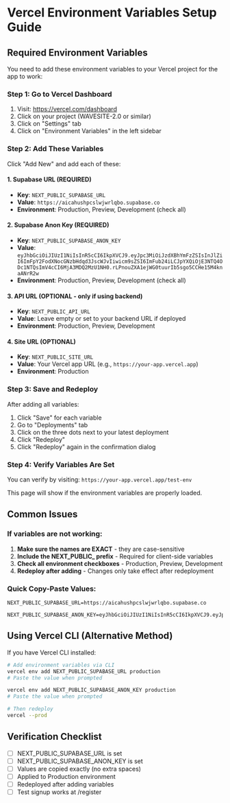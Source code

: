# Vercel Environment Variables Setup Guide

## Required Environment Variables

You need to add these environment variables to your Vercel project for the app to work:

### Step 1: Go to Vercel Dashboard
1. Visit: https://vercel.com/dashboard
2. Click on your project (WAVESITE-2.0 or similar)
3. Click on "Settings" tab
4. Click on "Environment Variables" in the left sidebar

### Step 2: Add These Variables

Click "Add New" and add each of these:

#### 1. Supabase URL (REQUIRED)
- **Key**: `NEXT_PUBLIC_SUPABASE_URL`
- **Value**: `https://aicahushpcslwjwrlqbo.supabase.co`
- **Environment**: Production, Preview, Development (check all)

#### 2. Supabase Anon Key (REQUIRED)
- **Key**: `NEXT_PUBLIC_SUPABASE_ANON_KEY`
- **Value**: `eyJhbGciOiJIUzI1NiIsInR5cCI6IkpXVCJ9.eyJpc3MiOiJzdXBhYmFzZSIsInJlZiI6ImFpY2FodXNocGNzbHdqd3JscWJvIiwicm9sZSI6ImFub24iLCJpYXQiOjE3NTQ4ODc1NTQsImV4cCI6MjA3MDQ2MzU1NH0.rLPnouZXA1ejWG0tuurIb5sgo5CCHe15M4knaANrR2w`
- **Environment**: Production, Preview, Development (check all)

#### 3. API URL (OPTIONAL - only if using backend)
- **Key**: `NEXT_PUBLIC_API_URL`
- **Value**: Leave empty or set to your backend URL if deployed
- **Environment**: Production, Preview, Development

#### 4. Site URL (OPTIONAL)
- **Key**: `NEXT_PUBLIC_SITE_URL`
- **Value**: Your Vercel app URL (e.g., `https://your-app.vercel.app`)
- **Environment**: Production

### Step 3: Save and Redeploy

After adding all variables:
1. Click "Save" for each variable
2. Go to "Deployments" tab
3. Click on the three dots next to your latest deployment
4. Click "Redeploy"
5. Click "Redeploy" again in the confirmation dialog

### Step 4: Verify Variables Are Set

You can verify by visiting:
`https://your-app.vercel.app/test-env`

This page will show if the environment variables are properly loaded.

## Common Issues

### If variables are not working:
1. **Make sure the names are EXACT** - they are case-sensitive
2. **Include the NEXT_PUBLIC_ prefix** - Required for client-side variables
3. **Check all environment checkboxes** - Production, Preview, Development
4. **Redeploy after adding** - Changes only take effect after redeployment

### Quick Copy-Paste Values:

```
NEXT_PUBLIC_SUPABASE_URL=https://aicahushpcslwjwrlqbo.supabase.co

NEXT_PUBLIC_SUPABASE_ANON_KEY=eyJhbGciOiJIUzI1NiIsInR5cCI6IkpXVCJ9.eyJpc3MiOiJzdXBhYmFzZSIsInJlZiI6ImFpY2FodXNocGNzbHdqd3JscWJvIiwicm9sZSI6ImFub24iLCJpYXQiOjE3NTQ4ODc1NTQsImV4cCI6MjA3MDQ2MzU1NH0.rLPnouZXA1ejWG0tuurIb5sgo5CCHe15M4knaANrR2w
```

## Using Vercel CLI (Alternative Method)

If you have Vercel CLI installed:

```bash
# Add environment variables via CLI
vercel env add NEXT_PUBLIC_SUPABASE_URL production
# Paste the value when prompted

vercel env add NEXT_PUBLIC_SUPABASE_ANON_KEY production
# Paste the value when prompted

# Then redeploy
vercel --prod
```

## Verification Checklist

- [ ] NEXT_PUBLIC_SUPABASE_URL is set
- [ ] NEXT_PUBLIC_SUPABASE_ANON_KEY is set
- [ ] Values are copied exactly (no extra spaces)
- [ ] Applied to Production environment
- [ ] Redeployed after adding variables
- [ ] Test signup works at /register